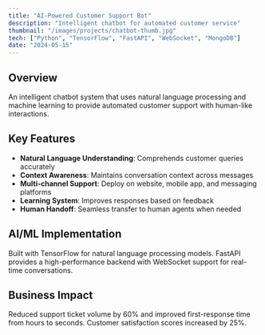 ```yaml
---
title: "AI-Powered Customer Support Bot"
description: "Intelligent chatbot for automated customer service"
thumbnail: "/images/projects/chatbot-thumb.jpg"
tech: ["Python", "TensorFlow", "FastAPI", "WebSocket", "MongoDB"]
date: "2024-05-15"
---
```


## Overview

An intelligent chatbot system that uses natural language processing and machine learning to provide automated customer support with human-like interactions.

## Key Features

- **Natural Language Understanding**: Comprehends customer queries accurately
- **Context Awareness**: Maintains conversation context across messages
- **Multi-channel Support**: Deploy on website, mobile app, and messaging platforms
- **Learning System**: Improves responses based on feedback
- **Human Handoff**: Seamless transfer to human agents when needed

## AI/ML Implementation

Built with TensorFlow for natural language processing models. FastAPI provides a high-performance backend with WebSocket support for real-time conversations.

## Business Impact

Reduced support ticket volume by 60% and improved first-response time from hours to seconds. Customer satisfaction scores increased by 25%.
